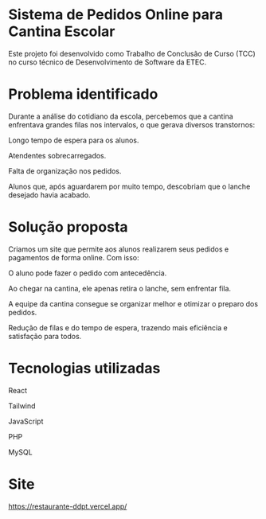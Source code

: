 # Sistema de Pedidos Online para Cantina Escolar
Este projeto foi desenvolvido como Trabalho de Conclusão de Curso (TCC) no curso técnico de Desenvolvimento de Software da ETEC.

# Problema identificado
Durante a análise do cotidiano da escola, percebemos que a cantina enfrentava grandes filas nos intervalos, o que gerava diversos transtornos:

Longo tempo de espera para os alunos.

Atendentes sobrecarregados.

Falta de organização nos pedidos.

Alunos que, após aguardarem por muito tempo, descobriam que o lanche desejado havia acabado.

# Solução proposta
Criamos um site que permite aos alunos realizarem seus pedidos e pagamentos de forma online. Com isso:

O aluno pode fazer o pedido com antecedência.

Ao chegar na cantina, ele apenas retira o lanche, sem enfrentar fila.

A equipe da cantina consegue se organizar melhor e otimizar o preparo dos pedidos.

Redução de filas e do tempo de espera, trazendo mais eficiência e satisfação para todos.

# Tecnologias utilizadas
React

Tailwind

JavaScript

PHP

MySQL

# Site
https://restaurante-ddpt.vercel.app/
